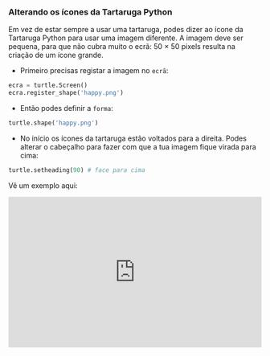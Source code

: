 ### Alterando os ícones da Tartaruga Python

Em vez de estar sempre a usar uma tartaruga, podes dizer ao ícone da Tartaruga Python para usar uma imagem diferente. A imagem deve ser pequena, para que não cubra muito o ecrã: 50 × 50 pixels resulta na criação de um ícone grande.

+ Primeiro precisas registar a imagem no `ecrã`:

```python
ecra = turtle.Screen()
ecra.register_shape('happy.png') 
```

+ Então podes definir a `forma`:

```python
turtle.shape('happy.png')
```

+ No início os ícones da tartaruga estão voltados para a direita. Podes alterar o cabeçalho para fazer com que a tua imagem fique virada para cima:

```python
turtle.setheading(90) # face para cima
```

Vê um exemplo aqui: 
<iframe src="https://trinket.io/embed/python/dab738a4bf?start=result" width="100%" height="300" frameborder="0" marginwidth="0" marginheight="0"></iframe>